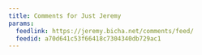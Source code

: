 ```yaml
---
title: Comments for Just Jeremy
params:
  feedlink: https://jeremy.bicha.net/comments/feed/
  feedid: a70d641c53f66418c7304340db729ac1
---
```

